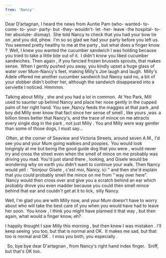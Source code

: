 ```yaml
---
from: 'Nancy'
---
```


Dear D’artagnan, I heard the news from Auntie Pam (who- wanted- to- come- to- your- party- but -they- wouldn't- let -her- leave -the hospital- to- her absolute- dismay).  She told Nancy to check that you had your bow tie on ,and you did, phew.  I'm so so glad we had your party before you left us.  You seemed pretty healthy to me at the party , but what does a finger know ?  Well, I knew you wanted the cucumber sandwich I was holding because you tried to take a little bite out of it.  I didn't know you liked cucumber sandwiches. Then again , if you fancied frozen brussels sprouts, that makes sense.  When I gently pushed you away, you kindly upset a huge glass of water over Mum-Nancy's feet, making Milly's Joe laugh and laugh.  Milly's Adele offered me another cucumber sandwich but Nancy said no, a bit of your slobber didn't bother her, although the sandwich disappeared into a serviette I noticed. Hmmmm.  

Talking about Milly , she and you had a lot in common.  At Yeo Park, Mill used to saunter up behind Nancy and place her nose gently in the cupped palm of her right hand. You see ,Nancy feeds the maggies at that park ,and boy did Milly ever know that fact since her sense of smell , like yours ,was  a billion times better that Nancy's, and the trace of mince on me attracts every single dog in the park , not just Milly . You and Milly were way gentler than some of those dogs, I must say...   

 Often, at the corner of Seaview and Victoria Streets, around seven A.M., I'd see you and your Mum going walkies and poopies.  You would look longingly at me but being the good guide dog that you were , would never try and cross the street even when the smell of mince on me probably was driving you mad. You'd just stand there , looking, and Gisele would be wondering why on earth you didn't want to continue your walk. Then Nancy would yell :  "bonjour Gisele , c'est moi, Nancy, ici " and then she'd explain that you could probably smell the mince on me from " way over here".    Nancy would then cross over and give you a scratch behind an ear which probably drove you even madder because you could then smell mince behind that ear and couldn't get at it to lick,  silly Nancy.  

Well, I'm glad you are with Milly now, and your Mum doesn't have to worry about who will take the best care of you when you would have had to leave her soon.  You know , I think you might have planned it that way , but then again, what would a finger know, eh?    

I happily thought I saw Milly this morning , but then knew I was mistaken . I'll keep seeing  you too, but that is normal and OK.  It makes me sad, but that too is normal and OK .  I miss you both, you especially . 

  So, bye bye dear D'artagnan , from Nancy's right hand index finger.   Sniff, but that's OK too.   